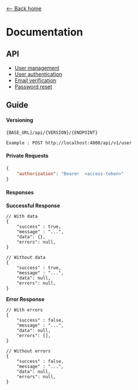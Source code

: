 [⟵ Back home](../README.md)

# Documentation

## API

- [User management](./v1/user-management.md)
- [User authentication](./v1/user-authentication.md)
- [Email verification](./v1/email-verification.md)
- [Password reset](./v1/password-reset.md)

## Guide

#### Versioning

```CURL
{BASE_URL}/api/{VERSION}/{ENDPOINT}

Example : POST http://localhost:4000/api/v1/user
```

#### Private Requests

```JSON
{
    "authorization": "Bearer  <access-token>"
}
```

#### Responses

**Successful  Response**

```JS
// With data
{
    "success" : true,
    "message" : "...",
    "data": {},
    "errors": null,
}

// Without data
{
    "success" : true,
    "message" : "...",
    "data": null,
    "errors": null,
}
```
**Error Response**

```JS
// With errors
{
    "success" : false,
    "message" : "...",
    "data": null,
    "errors": [],
}

// Without errors
{
    "success" : false,
    "message" : "...",
    "data": null,
    "errors": null,
}
```